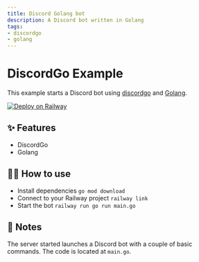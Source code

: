 ```yaml
---
title: Discord Golang bot
description: A Discord bot written in Golang
tags:
- discordgo
- golang
---
```


# DiscordGo Example

This example starts a Discord bot using [discordgo](https://github.com/bwmarrin/discordgo) and [Golang](https://golang.org/).

[![Deploy on Railway](https://railway.app/button.svg)](https://railway.app/new?template=https%3A%2F%2Fgithub.com%2FSaurabhCoderr%2Fdiscordgo-example&envs=DISCORD_TOKEN&DISCORD_TOKENDesc=Token+of+your+Discord+bot)

## ✨ Features

- DiscordGo
- Golang

## 💁‍♀️ How to use

- Install dependencies `go mod download`
- Connect to your Railway project `railway link`
- Start the bot `railway run go run main.go`

## 📝 Notes

The server started launches a Discord bot with a couple of basic commands. The code is located at `main.go`.
